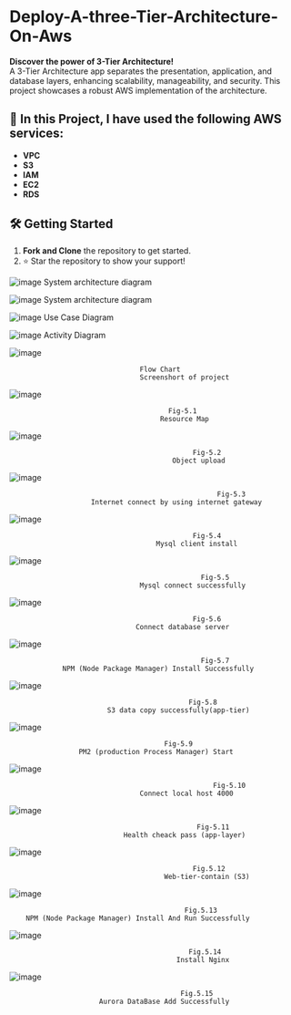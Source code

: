 # Deploy-A-three-Tier-Architecture-On-Aws

**Discover the power of 3-Tier Architecture!**  
A 3-Tier Architecture app separates the presentation, application, and database layers, enhancing scalability, manageability, and security. This project showcases a robust AWS implementation of the architecture.

## 🚀 **In this Project, I have used the following AWS services:**

- **VPC**  
- **S3**  
- **IAM**  
- **EC2**  
- **RDS**  

## 🛠️ **Getting Started**

1. **Fork and Clone** the repository to get started.  
2. ⭐ Star the repository to show your support!

![image](https://github.com/user-attachments/assets/64b09668-6610-48d6-8a0d-627d7d11cab7)
                               System architecture diagram

                               

![image](https://github.com/user-attachments/assets/67e80db5-ed86-4e6e-9d28-31849cec711b)
                               System architecture diagram


                               
![image](https://github.com/user-attachments/assets/08da1a81-e1ef-4aa9-a755-a458e1c5d7a9)
                                   Use Case Diagram
                                   
![image](https://github.com/user-attachments/assets/83b1fcf5-b401-46c5-b6d3-56e828f3f9f5)
                                   Activity Diagram
                                   
![image](https://github.com/user-attachments/assets/c34d82a3-7b6d-4329-b27f-3f874b90f4a4)

                                    Flow Chart
                                    Screenshort of project
 ![image](https://github.com/user-attachments/assets/7fe51c12-1c12-4f38-956c-5a6ba352219f)

                                           Fig-5.1
                                         Resource Map 
![image](https://github.com/user-attachments/assets/8c2d85fc-99f2-4037-967e-9e4846b6c1dc)

 
                                                 Fig-5.2
                                            Object upload 

 ![image](https://github.com/user-attachments/assets/910ab050-cfba-42e3-b9e4-baba01e3fc9f)

                                                       Fig-5.3
                        Internet connect by using internet gateway
 ![image](https://github.com/user-attachments/assets/453f8b3b-f709-4cf9-95b0-ba0a237b6f2b)

 
                                                 Fig-5.4
                                        Mysql client install

 ![image](https://github.com/user-attachments/assets/8297121a-b065-443b-b95f-cf45f606f947)

                                                   Fig-5.5
                                    Mysql connect successfully
 ![image](https://github.com/user-attachments/assets/1d1f8fa6-2924-47b9-8f75-53b49c272612)

                                                 Fig-5.6
                                   Connect database server
 ![image](https://github.com/user-attachments/assets/2ebc2148-a085-4e3c-b197-ba8296650c16)

                                                   Fig-5.7
                 NPM (Node Package Manager) Install Successfully
![image](https://github.com/user-attachments/assets/d8c57aff-622c-477b-8446-4a6d6bc202d5)

 
                                                Fig-5.8
                            S3 data copy successfully(app-tier)
 ![image](https://github.com/user-attachments/assets/f44afd15-1d5a-4431-a478-a426e5474cd6)

                                          Fig-5.9
                     PM2 (production Process Manager) Start
 ![image](https://github.com/user-attachments/assets/8ad151ac-4ae5-4767-a625-b23d636af26f)

                                                      Fig-5.10
                                    Connect local host 4000
                                      
 ![image](https://github.com/user-attachments/assets/8a99e332-d2cd-4bc1-9cfe-041c3e9369d0)

                                                  Fig-5.11
                                Health cheack pass (app-layer)
 ![image](https://github.com/user-attachments/assets/057f0dd6-b2a0-42c6-8cb7-f12aa40bbdb0)

                                                 Fig.5.12
                                          Web-tier-contain (S3)
 ![image](https://github.com/user-attachments/assets/6f9f6eef-7d56-43c5-b587-ff4915abba16)

                                               Fig.5.13
        NPM (Node Package Manager) Install And Run Successfully

 ![image](https://github.com/user-attachments/assets/ebcfdb7c-f072-4647-b953-85989755df6b)

                                                Fig.5.14
                                             Install Nginx
![image](https://github.com/user-attachments/assets/3dd80263-2b0f-45d3-9f3c-7e7aabdbc2b8)

 
                                              Fig.5.15
                          Aurora DataBase Add Successfully




 
                                     
